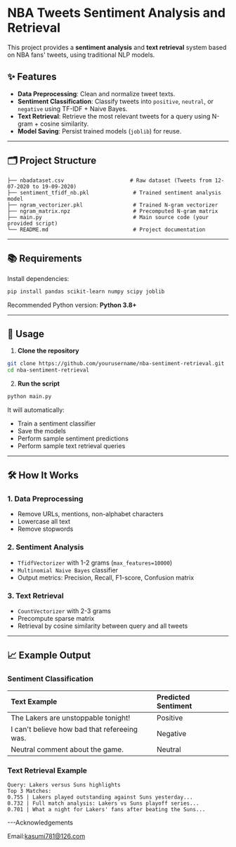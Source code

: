
# NBA Tweets Sentiment Analysis and Retrieval

This project provides a **sentiment analysis** and **text retrieval** system based on NBA fans' tweets, using traditional NLP models.

## ✨ Features

- **Data Preprocessing**: Clean and normalize tweet texts.
- **Sentiment Classification**: Classify tweets into `positive`, `neutral`, or `negative` using TF-IDF + Naive Bayes.
- **Text Retrieval**: Retrieve the most relevant tweets for a query using N-gram + cosine similarity.
- **Model Saving**: Persist trained models (`joblib`) for reuse.

---

## 🗂 Project Structure

```
├── nbadataset.csv                     # Raw dataset (Tweets from 12-07-2020 to 19-09-2020)
├── sentiment_tfidf_nb.pkl              # Trained sentiment analysis model
├── ngram_vectorizer.pkl                # Trained N-gram vectorizer
├── ngram_matrix.npz                    # Precomputed N-gram matrix
├── main.py                             # Main source code (your provided script)
└── README.md                           # Project documentation
```

---

## 📚 Requirements

Install dependencies:

```bash
pip install pandas scikit-learn numpy scipy joblib
```

Recommended Python version: **Python 3.8+**

---

## 🚀 Usage

1. **Clone the repository**

```bash
git clone https://github.com/yourusername/nba-sentiment-retrieval.git
cd nba-sentiment-retrieval
```

2. **Run the script**

```bash
python main.py
```

It will automatically:
- Train a sentiment classifier
- Save the models
- Perform sample sentiment predictions
- Perform sample text retrieval queries

---

## 🛠 How It Works

### 1. Data Preprocessing
- Remove URLs, mentions, non-alphabet characters
- Lowercase all text
- Remove stopwords

### 2. Sentiment Analysis
- `TfidfVectorizer` with 1-2 grams (`max_features=10000`)
- `Multinomial Naive Bayes` classifier
- Output metrics: Precision, Recall, F1-score, Confusion matrix

### 3. Text Retrieval
- `CountVectorizer` with 2-3 grams
- Precompute sparse matrix
- Retrieval by cosine similarity between query and all tweets

---

## 📈 Example Output

### Sentiment Classification

| Text Example | Predicted Sentiment |
| :--- | :--- |
| The Lakers are unstoppable tonight! | Positive |
| I can't believe how bad that refereeing was. | Negative |
| Neutral comment about the game. | Neutral |

### Text Retrieval Example

```
Query: Lakers versus Suns highlights
Top 3 Matches:
0.755 | Lakers played outstanding against Suns yesterday...
0.732 | Full match analysis: Lakers vs Suns playoff series...
0.701 | What a night for Lakers' fans after beating the Suns...
```

---Acknowledgements

Email:kasumi781@126.com

